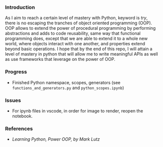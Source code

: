 ### Introduction

As I aim to reach a certain level of mastery with Python, keyword is *try*, there is no escaping the tranches of object oriented programming (OOP). OOP allows to extend the power of procedural programming by performing abstractions and adds to code reusability, same way that functional programming does, except that we are able to extend it to a whole new world, where objects interact with one another, and properties extend beyond basic operations. I hope that by the end of this repo, I will attain a level of mastery in python that will allow me to write meaningful APIs as well as use frameworks that leverage on the power of OOP.

### Progress

- Finished Python namespace, scopes, generators (see `functions_and_generators.py` and `python_scopes.ipynb`)


### Issues

- For ipynb files in vscode, in order for image to render, reopen the notebook.


### References

<ul>
<li><i>Learning Python, Power OOP, by Mark Lutz</i></li>
</ul>